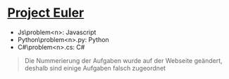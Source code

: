 # [Project Euler](https://projecteuler.net/)

* Js\problem\<n\>: Javascript
* Python\problem\<n\>.py: Python
* C#\problem\<n\>.cs: C#
> Die Nummerierung der Aufgaben wurde auf der Webseite geändert, deshalb sind einige Aufgaben falsch zugeordnet
